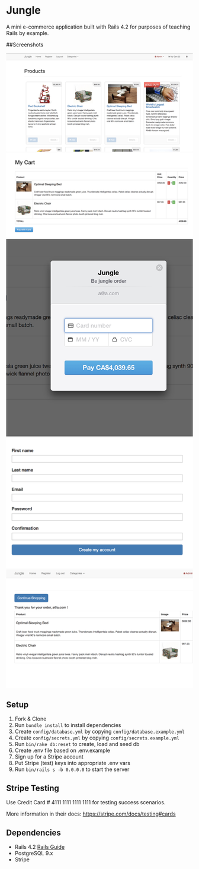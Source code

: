 # Jungle

A mini e-commerce application built with Rails 4.2 for purposes of teaching Rails by example.


##Screenshots

![Alt text](https://github.com/ab218/jungle-rails/blob/master/Screen%20Shot%202018-06-23%20at%2010.43.44%20PM.png)
![Alt text](https://github.com/ab218/jungle-rails/blob/master/Screen%20Shot%202018-06-23%20at%2010.44.42%20PM.png)
![Alt text](https://github.com/ab218/jungle-rails/blob/master/Screen%20Shot%202018-06-23%20at%2010.44.48%20PM.png)
![Alt text](https://github.com/ab218/jungle-rails/blob/master/Screen%20Shot%202018-06-23%20at%2010.44.59%20PM.png)
![Alt text](https://github.com/ab218/jungle-rails/blob/master/Screen%20Shot%202018-06-23%20at%2010.45.24%20PM.png)


## Setup

1. Fork & Clone
2. Run `bundle install` to install dependencies
3. Create `config/database.yml` by copying `config/database.example.yml`
4. Create `config/secrets.yml` by copying `config/secrets.example.yml`
5. Run `bin/rake db:reset` to create, load and seed db
6. Create .env file based on .env.example
7. Sign up for a Stripe account
8. Put Stripe (test) keys into appropriate .env vars
9. Run `bin/rails s -b 0.0.0.0` to start the server

## Stripe Testing

Use Credit Card # 4111 1111 1111 1111 for testing success scenarios.

More information in their docs: <https://stripe.com/docs/testing#cards>

## Dependencies

* Rails 4.2 [Rails Guide](http://guides.rubyonrails.org/v4.2/)
* PostgreSQL 9.x
* Stripe
